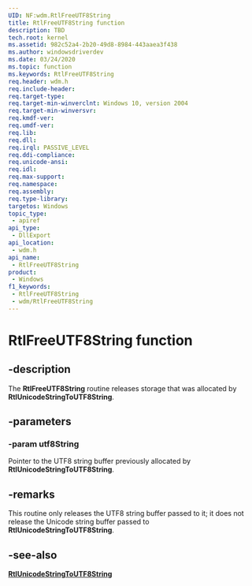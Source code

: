 ```yaml
---
UID: NF:wdm.RtlFreeUTF8String
title: RtlFreeUTF8String function
description: TBD
tech.root: kernel
ms.assetid: 982c52a4-2b20-49d8-8984-443aaea3f438
ms.author: windowsdriverdev
ms.date: 03/24/2020
ms.topic: function
ms.keywords: RtlFreeUTF8String
req.header: wdm.h
req.include-header: 
req.target-type: 
req.target-min-winverclnt: Windows 10, version 2004
req.target-min-winversvr: 
req.kmdf-ver: 
req.umdf-ver: 
req.lib: 
req.dll: 
req.irql: PASSIVE_LEVEL
req.ddi-compliance: 
req.unicode-ansi: 
req.idl: 
req.max-support: 
req.namespace: 
req.assembly: 
req.type-library: 
targetos: Windows
topic_type:
 - apiref
api_type:
 - DllExport
api_location:
 - wdm.h
api_name:
 - RtlFreeUTF8String
product:
 - Windows
f1_keywords:
 - RtlFreeUTF8String
 - wdm/RtlFreeUTF8String
---
```


# RtlFreeUTF8String function


## -description

The <b>RtlFreeUTF8String</b> routine releases storage that was allocated by <b>RtlUnicodeStringToUTF8String</b>.

## -parameters

### -param utf8String

Pointer to the UTF8 string buffer previously allocated by <b>RtlUnicodeStringToUTF8String</b>.

## -remarks

This routine only releases the UTF8 string buffer passed to it; it does not release the Unicode string buffer passed to <b>RtlUnicodeStringToUTF8String</b>.

## -see-also

[**RtlUnicodeStringToUTF8String**](https://docs.microsoft.com/windows-hardware/drivers/ddi/wdm/nf-wdm-rtlunicodestringtoutf8string)

